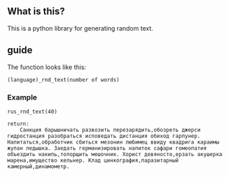 ## What is this? ##

This is a python library for generating random text.

## guide ##

The function looks like this:

    (language)_rnd_text(number of words)

### Example ###

    rus_rnd_text(40)

    return:
        Санкция барышничать развозить перезарядить,обозреть джерси гидростанция разобраться исповедать дистанция обиход гарпунер. Напитаться,обработчик сбиться мезонин любимец ввиду квадрига караимы жупан ледышка. Заедать германизировать напиток сафари гомеопатия объездить накипь,топорщить мешочник. Хорист девяносто,ерзать акушерка марена,имущество кельнер. Клад цинкография,паразитарный камерный,динамометр.
